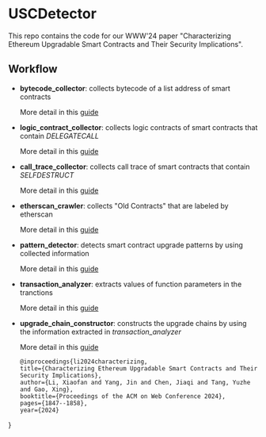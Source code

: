 # USCDetector

This repo contains the code for our WWW'24 paper "Characterizing Ethereum Upgradable Smart Contracts and Their Security Implications".

## Workflow

- **bytecode_collector**: collects bytecode of a list address of smart contracts
  
  More detail in this [guide](https://github.com/xiaofan88/USCDetector/blob/main/bytecode_collector/README.md)

- **logic_contract_collector**: collects logic contracts of smart contracts that contain *DELEGATECALL*

  More detail in this [guide](https://github.com/xiaofan88/USCDetector/blob/main/logic_contract_collector/README.md)
  
- **call_trace_collector**: collects call trace of smart contracts that contain *SELFDESTRUCT*

  More detail in this [guide](https://github.com/xiaofan88/USCDetector/blob/main/call_trace_collector/README.md)

- **etherscan_crawler**: collects "Old Contracts" that are labeled by etherscan

  More detail in this [guide](https://github.com/xiaofan88/USCDetector/blob/main/etherscan_crawler/README.md)

- **pattern_detector**: detects smart contract upgrade patterns by using collected information

  More detail in this [guide](https://github.com/xiaofan88/USCDetector/blob/main/patterns_detector/README.md)

- **transaction_analyzer**: extracts values of function parameters in the tranctions

  More detail in this [guide](https://github.com/xiaofan88/USCDetector/blob/main/transaction_analyzer/README.md)

- **upgrade_chain_constructor**: constructs the upgrade chains by using the information extracted in *transaction_analyzer*

  More detail in this [guide](https://github.com/xiaofan88/USCDetector/blob/main/upgrade_chain_constructor/README.md)

  ```
  @inproceedings{li2024characterizing,
  title={Characterizing Ethereum Upgradable Smart Contracts and Their Security Implications},
  author={Li, Xiaofan and Yang, Jin and Chen, Jiaqi and Tang, Yuzhe and Gao, Xing},
  booktitle={Proceedings of the ACM on Web Conference 2024},
  pages={1847--1858},
  year={2024}
}
  ```

